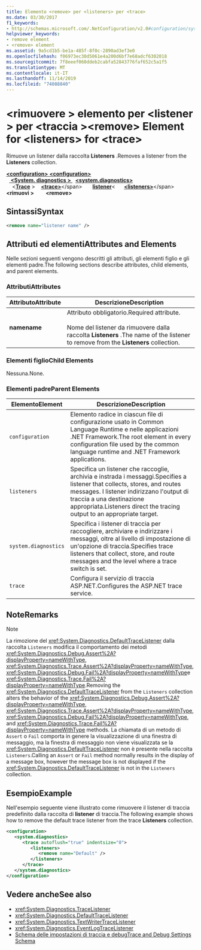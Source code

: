 ```yaml
---
title: Elemento <remove> per <listeners> per <trace>
ms.date: 03/30/2017
f1_keywords:
- http://schemas.microsoft.com/.NetConfiguration/v2.0#configuration/system.diagnostics/trace/listeners/remove
helpviewer_keywords:
- remove element
- <remove> element
ms.assetid: 9a5cd1b5-be1a-485f-8f0c-2890ad3ef3e0
ms.openlocfilehash: f06973ec30d5061e4a200d6bf7e68adcf6302018
ms.sourcegitcommit: 7f8eeef060ddeb2cabfa52843776faf652c5a1f5
ms.translationtype: MT
ms.contentlocale: it-IT
ms.lasthandoff: 11/14/2019
ms.locfileid: "74088840"
---
```

# <a name="remove-element-for-listeners-for-trace"></a><span data-ttu-id="65732-102">\<rimuovere > elemento per \<listener > per \<traccia ></span><span class="sxs-lookup"><span data-stu-id="65732-102">\<remove> Element for \<listeners> for \<trace></span></span>
<span data-ttu-id="65732-103">Rimuove un listener dalla raccolta **Listeners** .</span><span class="sxs-lookup"><span data-stu-id="65732-103">Removes a listener from the **Listeners** collection.</span></span>  

<span data-ttu-id="65732-104">[ **\<configuration>** ](../configuration-element.md)</span><span class="sxs-lookup"><span data-stu-id="65732-104">[**\<configuration>**](../configuration-element.md)</span></span>\
<span data-ttu-id="65732-105">&nbsp;&nbsp;[ **\<System. diagnostics >** ](system-diagnostics-element.md)</span><span class="sxs-lookup"><span data-stu-id="65732-105">&nbsp;&nbsp;[**\<system.diagnostics>**](system-diagnostics-element.md)</span></span>\
<span data-ttu-id="65732-106">&nbsp;&nbsp;&nbsp;&nbsp;\<[**Trace**](trace-element.md) ></span><span class="sxs-lookup"><span data-stu-id="65732-106">&nbsp;&nbsp;&nbsp;&nbsp;[**\<trace>**](trace-element.md)\</span></span>
<span data-ttu-id="65732-107">&nbsp;&nbsp;&nbsp;&nbsp;&nbsp;&nbsp;[**listener**](listeners-element-for-trace.md)\<</span><span class="sxs-lookup"><span data-stu-id="65732-107">&nbsp;&nbsp;&nbsp;&nbsp;&nbsp;&nbsp;[**\<listeners>**](listeners-element-for-trace.md)\</span></span>
<span data-ttu-id="65732-108">&nbsp;&nbsp;&nbsp;&nbsp;&nbsp;&nbsp;&nbsp;&nbsp; **\<rimuovi >**</span><span class="sxs-lookup"><span data-stu-id="65732-108">&nbsp;&nbsp;&nbsp;&nbsp;&nbsp;&nbsp;&nbsp;&nbsp;**\<remove>**</span></span>

## <a name="syntax"></a><span data-ttu-id="65732-109">Sintassi</span><span class="sxs-lookup"><span data-stu-id="65732-109">Syntax</span></span>  
  
```xml  
<remove name="listener name" />  
```  
  
## <a name="attributes-and-elements"></a><span data-ttu-id="65732-110">Attributi ed elementi</span><span class="sxs-lookup"><span data-stu-id="65732-110">Attributes and Elements</span></span>  
 <span data-ttu-id="65732-111">Nelle sezioni seguenti vengono descritti gli attributi, gli elementi figlio e gli elementi padre.</span><span class="sxs-lookup"><span data-stu-id="65732-111">The following sections describe attributes, child elements, and parent elements.</span></span>  
  
### <a name="attributes"></a><span data-ttu-id="65732-112">Attributi</span><span class="sxs-lookup"><span data-stu-id="65732-112">Attributes</span></span>  
  
|<span data-ttu-id="65732-113">Attributo</span><span class="sxs-lookup"><span data-stu-id="65732-113">Attribute</span></span>|<span data-ttu-id="65732-114">Descrizione</span><span class="sxs-lookup"><span data-stu-id="65732-114">Description</span></span>|  
|---------------|-----------------|  
|<span data-ttu-id="65732-115">**name**</span><span class="sxs-lookup"><span data-stu-id="65732-115">**name**</span></span>|<span data-ttu-id="65732-116">Attributo obbligatorio.</span><span class="sxs-lookup"><span data-stu-id="65732-116">Required attribute.</span></span><br /><br /> <span data-ttu-id="65732-117">Nome del listener da rimuovere dalla raccolta **Listeners** .</span><span class="sxs-lookup"><span data-stu-id="65732-117">The name of the listener to remove from the **Listeners** collection.</span></span>|  
  
### <a name="child-elements"></a><span data-ttu-id="65732-118">Elementi figlio</span><span class="sxs-lookup"><span data-stu-id="65732-118">Child Elements</span></span>  
 <span data-ttu-id="65732-119">Nessuna.</span><span class="sxs-lookup"><span data-stu-id="65732-119">None.</span></span>  
  
### <a name="parent-elements"></a><span data-ttu-id="65732-120">Elementi padre</span><span class="sxs-lookup"><span data-stu-id="65732-120">Parent Elements</span></span>  
  
|<span data-ttu-id="65732-121">Elemento</span><span class="sxs-lookup"><span data-stu-id="65732-121">Element</span></span>|<span data-ttu-id="65732-122">Descrizione</span><span class="sxs-lookup"><span data-stu-id="65732-122">Description</span></span>|  
|-------------|-----------------|  
|`configuration`|<span data-ttu-id="65732-123">Elemento radice in ciascun file di configurazione usato in Common Language Runtime e nelle applicazioni .NET Framework.</span><span class="sxs-lookup"><span data-stu-id="65732-123">The root element in every configuration file used by the common language runtime and .NET Framework applications.</span></span>|  
|`listeners`|<span data-ttu-id="65732-124">Specifica un listener che raccoglie, archivia e instrada i messaggi.</span><span class="sxs-lookup"><span data-stu-id="65732-124">Specifies a listener that collects, stores, and routes messages.</span></span> <span data-ttu-id="65732-125">I listener indirizzano l'output di traccia a una destinazione appropriata.</span><span class="sxs-lookup"><span data-stu-id="65732-125">Listeners direct the tracing output to an appropriate target.</span></span>|  
|`system.diagnostics`|<span data-ttu-id="65732-126">Specifica i listener di traccia per raccogliere, archiviare e indirizzare i messaggi, oltre al livello di impostazione di un'opzione di traccia.</span><span class="sxs-lookup"><span data-stu-id="65732-126">Specifies trace listeners that collect, store, and route messages and the level where a trace switch is set.</span></span>|  
|`trace`|<span data-ttu-id="65732-127">Configura il servizio di traccia ASP.NET.</span><span class="sxs-lookup"><span data-stu-id="65732-127">Configures the ASP.NET trace service.</span></span>|  
  
## <a name="remarks"></a><span data-ttu-id="65732-128">Note</span><span class="sxs-lookup"><span data-stu-id="65732-128">Remarks</span></span>  
  
> [!NOTE]
> <span data-ttu-id="65732-129">La rimozione del <xref:System.Diagnostics.DefaultTraceListener> dalla raccolta `Listeners` modifica il comportamento dei metodi <xref:System.Diagnostics.Debug.Assert%2A?displayProperty=nameWithType>, <xref:System.Diagnostics.Trace.Assert%2A?displayProperty=nameWithType>, <xref:System.Diagnostics.Debug.Fail%2A?displayProperty=nameWithType>e <xref:System.Diagnostics.Trace.Fail%2A?displayProperty=nameWithType>.</span><span class="sxs-lookup"><span data-stu-id="65732-129">Removing the <xref:System.Diagnostics.DefaultTraceListener> from the `Listeners` collection alters the behavior of the <xref:System.Diagnostics.Debug.Assert%2A?displayProperty=nameWithType>, <xref:System.Diagnostics.Trace.Assert%2A?displayProperty=nameWithType>, <xref:System.Diagnostics.Debug.Fail%2A?displayProperty=nameWithType>, and <xref:System.Diagnostics.Trace.Fail%2A?displayProperty=nameWithType> methods.</span></span> <span data-ttu-id="65732-130">La chiamata di un metodo di `Assert` o `Fail` comporta in genere la visualizzazione di una finestra di messaggio, ma la finestra di messaggio non viene visualizzata se la <xref:System.Diagnostics.DefaultTraceListener> non è presente nella raccolta `Listeners`.</span><span class="sxs-lookup"><span data-stu-id="65732-130">Calling an `Assert` or `Fail` method normally results in the display of a message box, however the message box is not displayed if the <xref:System.Diagnostics.DefaultTraceListener> is not in the `Listeners` collection.</span></span>  
  
## <a name="example"></a><span data-ttu-id="65732-131">Esempio</span><span class="sxs-lookup"><span data-stu-id="65732-131">Example</span></span>  
 <span data-ttu-id="65732-132">Nell'esempio seguente viene illustrato come rimuovere il listener di traccia predefinito dalla raccolta di **listener** di traccia.</span><span class="sxs-lookup"><span data-stu-id="65732-132">The following example shows how to remove the default trace listener from the trace **Listeners** collection.</span></span>  
  
```xml  
<configuration>  
   <system.diagnostics>  
      <trace autoflush="true" indentsize="0">  
         <listeners>  
            <remove name="Default" />  
         </listeners>  
      </trace>  
   </system.diagnostics>  
</configuration>  
```  
  
## <a name="see-also"></a><span data-ttu-id="65732-133">Vedere anche</span><span class="sxs-lookup"><span data-stu-id="65732-133">See also</span></span>

- <xref:System.Diagnostics.TraceListener>
- <xref:System.Diagnostics.DefaultTraceListener>
- <xref:System.Diagnostics.TextWriterTraceListener>
- <xref:System.Diagnostics.EventLogTraceListener>
- [<span data-ttu-id="65732-134">Schema delle impostazioni di traccia e debug</span><span class="sxs-lookup"><span data-stu-id="65732-134">Trace and Debug Settings Schema</span></span>](index.md)
